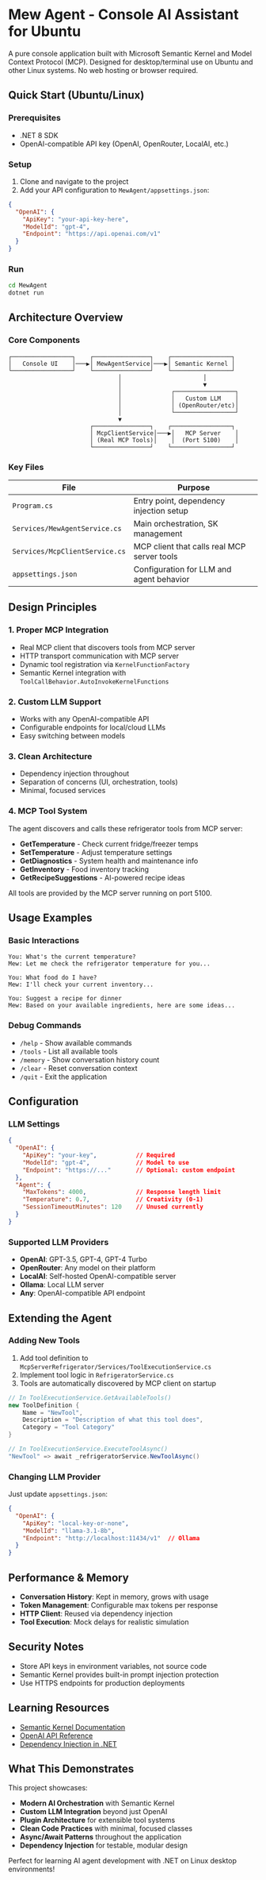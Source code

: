 # Mew Agent - Console AI Assistant for Ubuntu

A pure console application built with Microsoft Semantic Kernel and Model Context Protocol (MCP). Designed for desktop/terminal use on Ubuntu and other Linux systems. No web hosting or browser required.

## Quick Start (Ubuntu/Linux)

### Prerequisites
- .NET 8 SDK
- OpenAI-compatible API key (OpenAI, OpenRouter, LocalAI, etc.)

### Setup
1. Clone and navigate to the project
2. Add your API configuration to `MewAgent/appsettings.json`:
```json
{
  "OpenAI": {
    "ApiKey": "your-api-key-here",
    "ModelId": "gpt-4",
    "Endpoint": "https://api.openai.com/v1"
  }
}
```

### Run
```bash
cd MewAgent
dotnet run
```

## Architecture Overview

### Core Components
```
┌─────────────────┐    ┌────────────────┐    ┌─────────────────┐
│   Console UI    │───▶│ MewAgentService│───▶│ Semantic Kernel │
└─────────────────┘    └────────────────┘    └─────────────────┘
                               │                       │
                               │                       ▼
                               │              ┌─────────────────┐
                               │              │   Custom LLM    │
                               │              │ (OpenRouter/etc)│
                               │              └─────────────────┘
                               ▼
                       ┌────────────────┐    ┌─────────────────┐
                       │ McpClientService│───▶│   MCP Server    │
                       │ (Real MCP Tools)│    │  (Port 5100)    │
                       └────────────────┘    └─────────────────┘
```

### Key Files
| File | Purpose |
|------|---------|
| `Program.cs` | Entry point, dependency injection setup |
| `Services/MewAgentService.cs` | Main orchestration, SK management |
| `Services/McpClientService.cs` | MCP client that calls real MCP server tools |
| `appsettings.json` | Configuration for LLM and agent behavior |

## Design Principles

### 1. **Proper MCP Integration**
- Real MCP client that discovers tools from MCP server
- HTTP transport communication with MCP server
- Dynamic tool registration via `KernelFunctionFactory`
- Semantic Kernel integration with `ToolCallBehavior.AutoInvokeKernelFunctions`

### 2. **Custom LLM Support**
- Works with any OpenAI-compatible API
- Configurable endpoints for local/cloud LLMs
- Easy switching between models

### 3. **Clean Architecture**
- Dependency injection throughout
- Separation of concerns (UI, orchestration, tools)
- Minimal, focused services

### 4. **MCP Tool System**
The agent discovers and calls these refrigerator tools from MCP server:
- **GetTemperature** - Check current fridge/freezer temps
- **SetTemperature** - Adjust temperature settings  
- **GetDiagnostics** - System health and maintenance info
- **GetInventory** - Food inventory tracking
- **GetRecipeSuggestions** - AI-powered recipe ideas

All tools are provided by the MCP server running on port 5100.

## Usage Examples

### Basic Interactions
```
You: What's the current temperature?
Mew: Let me check the refrigerator temperature for you...

You: What food do I have?
Mew: I'll check your current inventory...

You: Suggest a recipe for dinner
Mew: Based on your available ingredients, here are some ideas...
```

### Debug Commands
- `/help` - Show available commands
- `/tools` - List all available tools
- `/memory` - Show conversation history count
- `/clear` - Reset conversation context
- `/quit` - Exit the application

## Configuration

### LLM Settings
```json
{
  "OpenAI": {
    "ApiKey": "your-key",           // Required
    "ModelId": "gpt-4",             // Model to use
    "Endpoint": "https://..."       // Optional: custom endpoint
  },
  "Agent": {
    "MaxTokens": 4000,              // Response length limit
    "Temperature": 0.7,             // Creativity (0-1)
    "SessionTimeoutMinutes": 120    // Unused currently
  }
}
```

### Supported LLM Providers
- **OpenAI**: GPT-3.5, GPT-4, GPT-4 Turbo
- **OpenRouter**: Any model on their platform
- **LocalAI**: Self-hosted OpenAI-compatible server
- **Ollama**: Local LLM server
- **Any**: OpenAI-compatible API endpoint

## Extending the Agent

### Adding New Tools
1. Add tool definition to `McpServerRefrigerator/Services/ToolExecutionService.cs`
2. Implement tool logic in `RefrigeratorService.cs`
3. Tools are automatically discovered by MCP client on startup

```csharp
// In ToolExecutionService.GetAvailableTools()
new ToolDefinition {
    Name = "NewTool",
    Description = "Description of what this tool does",
    Category = "Tool Category"
}

// In ToolExecutionService.ExecuteToolAsync()
"NewTool" => await _refrigeratorService.NewToolAsync()
```

### Changing LLM Provider
Just update `appsettings.json`:
```json
{
  "OpenAI": {
    "ApiKey": "local-key-or-none",
    "ModelId": "llama-3.1-8b",
    "Endpoint": "http://localhost:11434/v1"  // Ollama
  }
}
```

## Performance & Memory

- **Conversation History**: Kept in memory, grows with usage
- **Token Management**: Configurable max tokens per response
- **HTTP Client**: Reused via dependency injection
- **Tool Execution**: Mock delays for realistic simulation

## Security Notes

- Store API keys in environment variables, not source code
- Semantic Kernel provides built-in prompt injection protection
- Use HTTPS endpoints for production deployments

## Learning Resources

- [Semantic Kernel Documentation](https://learn.microsoft.com/semantic-kernel/)
- [OpenAI API Reference](https://platform.openai.com/docs/)
- [Dependency Injection in .NET](https://learn.microsoft.com/en-us/dotnet/core/extensions/dependency-injection)

## What This Demonstrates

This project showcases:
- **Modern AI Orchestration** with Semantic Kernel
- **Custom LLM Integration** beyond just OpenAI
- **Plugin Architecture** for extensible tool systems
- **Clean Code Practices** with minimal, focused classes
- **Async/Await Patterns** throughout the application
- **Dependency Injection** for testable, modular design

Perfect for learning AI agent development with .NET on Linux desktop environments!